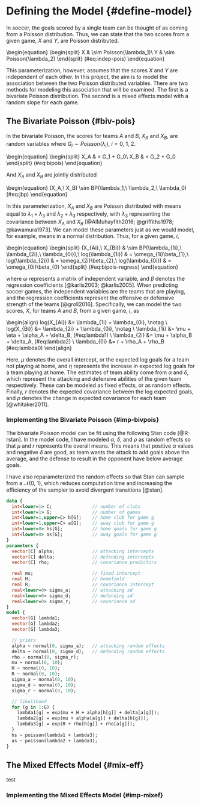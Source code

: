 


# Defining the Model {#define-model}

In soccer, the goals scored by a single team can be thought of as coming from a Poisson distribution. Thus, we can state that the two scores from a given game, $X$ and $Y$, are Poisson distributed.

\begin{equation}
\begin{split}
  X & \sim Poisson(\lambda_1)\\
  Y & \sim Poisson(\lambda_2)
\end{split}
(\#eq:indep-pois)
\end{equation}

This parameterization, however, assumes that the scores $X$ and $Y$ are independent of each other. In this project, the aim is to model the association between the two Poisson distributed variables. There are two methods for modeling this association that will be examined. The first is a bivariate Poisson distribution. The second is a mixed effects model with a random slope for each game.

## The Bivariate Poisson {#biv-pois}

In the bivariate Poisson, the scores for teams $A$ and $B$, $X_A$ and $X_B$, are random variables where $G_i \sim Poisson(\lambda_i),\ i = 0,\ 1,\ 2$.

\begin{equation}
\begin{split}
  X_A & = G_1 + G_0\\
  X_B & = G_2 + G_0
\end{split}
(\#eq:bipois)
\end{equation}

And $X_A$ and $X_B$ are jointly distributed

\begin{equation}
  (X_A,\ X_B) \sim BP(\lambda_1,\ \lambda_2,\ \lambda_0)
(\#eq:jbp)
\end{equation}

In this parameterization, $X_A$ and $X_B$ are Poisson distributed with means equal to $\lambda_1 + \lambda_3$ and $\lambda_2 + \lambda_3$ respectively, with $\lambda_3$ representing the covariance between $X_A$ and $X_B$ [@AlMuhayfith2016; @griffiths1978; @kawamura1973]. We can model these parameters just as we would model, for example, means in a normal distribution. Thus, for a given game, $i$, 

\begin{equation}
\begin{split}
  (X_{Ai},\ X_{Bi}) & \sim BP(\lambda_{1i},\ \lambda_{2i},\ \lambda_{0i}),\\
  log(\lambda_{1i}) & = \omega_{1i}\beta_{1},\\
  log(\lambda_{2i}) & = \omega_{2i}\beta_{2},\\
  log(\lambda_{0i}) & = \omega_{0i}\beta_{0}
\end{split}
(\#eq:bipois-regress)
\end{equation}

where $\omega$ represents a matrix of independent variable, and $\beta$ denotes the regression coefficients [@karlis2003; @karlis2005]. When predicting soccer games, the independent variables are the teams that are playing, and the regression coefficients represent the offensive or defensive strength of the teams [@groll2016]. Specifically, we can model the two scores, $X$, for teams $A$ and $B$, from a given game, $i$, as

\begin{align}
  log(X_{Ai}) &= \lambda_{1i} + \lambda_{0i}, \notag \\
  log(X_{Bi}) &= \lambda_{2i} + \lambda_{0i}, \notag \\
  \lambda_{1i} &= \mu + \eta + \alpha_A + \delta_B, (\#eq:lambda1) \\
  \lambda_{2i} &= \mu + \alpha_B + \delta_A, (\#eq:lambda2) \\
  \lambda_{0i} &= r + \rho_A + \rho_B (\#eq:lambda0)
\end{align}

Here, $\mu$ denotes the overall intercept, or the expected log goals for a team not playing at home, and $\eta$ represents the increase in expected log goals for a team playing at home. The estimates of team ability come from $\alpha$ and $\delta$, which represent the attacking and defensive abilities of the given team respectively. These can be modeled as fixed effects, or as random effects. Finally, $r$ denotes the expected covariance between the log expected goals, and $\rho$ denotes the change in expected covariance for each team [@whitaker2011].

### Implementing the Bivariate Poisson {#imp-bivpois}

The bivariate Poisson model can be fit using the following Stan code [@R-rstan]. In the model code, I have modeled $\alpha$, $\delta$, and $\rho$ as random effects so that $\mu$ and $r$ represents the overall means. This means that positive $\alpha$ values and negative $\delta$ are good, as team wants the attack to add goals above the average, and the defense to result in the opponent have below average goals.

I have also reparameterized the random effects so that Stan can sample from a $\mathcal{N}(0,\ 1)$, which reduces computation time and increasing the efficiency of the sampler to avoid divergent transitions [@stan]. 


```stan
data {
  int<lower=1> C;               // number of clubs
  int<lower=1> G;               // number of games
  int<lower=1,upper=C> h[G];    // home club for game g
  int<lower=1,upper=C> a[G];    // away club for game g
  int<lower=0> hs[G];           // home goals for game g
  int<lower=0> as[G];           // away goals for game g
}
parameters {
  vector[C] alpha;              // attacking intercepts
  vector[C] delta;              // defending intercepts
  vector[C] rho;                // covariance predictors

  real mu;                      // fixed intercept
  real H;                       // homefield
  real R;                       // covariance intercept
  real<lower=0> sigma_a;        // attacking sd
  real<lower=0> sigma_d;        // defending sd
  real<lower=0> sigma_r;        // covariance sd
}
model {
  vector[G] lambda1;
  vector[G] lambda2;
  vector[G] lambda3;

  // priors
  alpha ~ normal(0, sigma_a);   // attacking random effects
  delta ~ normal(0, sigma_d);   // defending random effects
  rho ~ normal(0, sigma_r);
  mu ~ normal(0, 10);
  H ~ normal(0, 10);
  R ~ normal(0, 10);
  sigma_a ~ normal(0, 10);
  sigma_d ~ normal(0, 10);
  sigma_r ~ normal(0, 10);

  // likelihood
  for (g in 1:G) {
    lambda1[g] = exp(mu + H + alpha[h[g]] + delta[a[g]]);
    lambda2[g] = exp(mu + alpha[a[g]] + delta[h[g]]);
    lambda3[g] = exp(R + rho[h[g]] + rho[a[g]]);
  }
  hs ~ poisson(lambda1 + lambda3);
  as ~ poisson(lambda2 + lambda3);
}
```


## The Mixed Effects Model {#mix-eff}

test

### Implementing the Mixed Effects Model {#imp-mixef}
